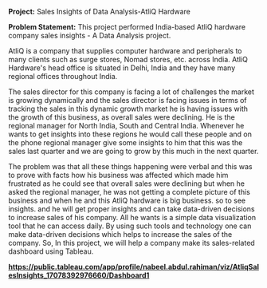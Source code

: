 **Project:** Sales Insights of Data Analysis-AtliQ Hardware

**Problem Statement:**
This project performed India-based AtliQ hardware company sales insights - A Data Analysis project.

AtliQ is a company that supplies computer hardware and peripherals to many clients such as surge stores, Nomad stores, etc. across India. AtliQ Hardware's head office is situated in Delhi, India and they have many regional offices throughout India.

The sales director for this company is facing a lot of challenges the market is growing dynamically and the sales director is facing issues in terms of tracking the sales in this dynamic growth market he is having issues with the growth of this business, as overall sales were declining. He is the regional manager for North India, South and Central India. Whenever he wants to get insights into these regions he would call these people and on the phone regional manager give some insights to him that this was the sales last quarter and we are going to grow by this much in the next quarter.

The problem was that all these things happening were verbal and this was to prove with facts how his business was affected which made him frustrated as he could see that overall sales were declining but when he asked the regional manager, he was not getting a complete picture of this business and when he and this AtliQ hardware is big business. so to see insights. and he will get proper insights and can take data-driven decisions to increase sales of his company. All he wants is a simple data visualization tool that he can access daily. By using such tools and technology one can make data-driven decisions which helps to increase the sales of the company. So, In this project, we will help a company make its sales-related dashboard using Tableau.

**https://public.tableau.com/app/profile/nabeel.abdul.rahiman/viz/AtliqSalesInsights_17078392976660/Dashboard1**
